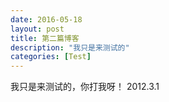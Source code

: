 ```yaml
---
date: 2016-05-18
layout: post
title: 第二篇博客
description: "我只是来测试的"
categories: [Test]
---
```


我只是来测试的，你打我呀！ 
2012.3.1



